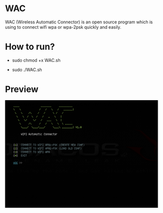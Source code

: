 # WAC
WAC (Wireless Automatic Connector) is an open source program which is using to connect wifi wpa or wpa-2psk quickly and easily.

# How to run?

* sudo chmod +x WAC.sh

* sudo ./WAC.sh

# Preview

![Screenshot](preview.png)
